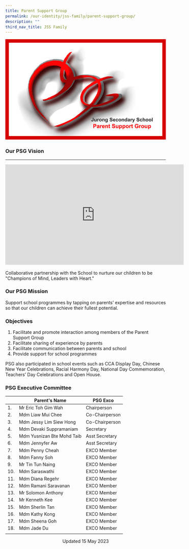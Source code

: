 ```yaml
---
title: Parent Support Group
permalink: /our-identity/jss-family/parent-support-group/
description: ""
third_nav_title: JSS Family
---
```

![](/images/JSS-PSG-Logo.jpg)

### Our PSG Vision
--------------
<iframe width="560" height="315" src="https://www.youtube.com/embed/2CHvUzi_1d4" title="YouTube video player" frameborder="0" allow="accelerometer; autoplay; clipboard-write; encrypted-media; gyroscope; picture-in-picture; web-share" allowfullscreen=""></iframe>

Collaborative partnership with the School to nurture our children to be "Champions of Mind, Leaders with Heart."  

### Our PSG Mission

Support school programmes by tapping on parents’ expertise and resources so that our children can achieve their fullest potential.  

### Objectives

1. Facilitate and promote interaction among members of the Parent Support Group
2. Facilitate sharing of experience by parents
3. Facilitate communication between parents and school
4. Provide support for school programmes

PSG also participated in school events such as CCA Display Day, Chinese New Year Celebrations, Racial Harmony Day, National Day Commemoration, Teachers’ Day Celebrations and Open House.  

### PSG Executive Committee

|  | Parent's Name | PSG Exco |
|---|---|---|
| 1. | Mr Eric Toh Gim Wah | Chairperson |
| 2. | Mdm Liaw Mui Chee | Co-Chairperson |
| 3. | Mdm Jessy Lim Siew Hong | Co-Chairperson |
| 4. | Mdm Devaki Suppramaniam | Secretary |
| 5. | Mdm Yusnizan Bte Mohd Taib | Asst Secretary |
| 6. | Mdm Jennyfer Aw | Asst Secretary |
| 7. | Mdm Penny Cheah | EXCO Member |
| 8. | Mdm Fanny Soh | EXCO Member |
| 9. | Mr Tin Tun Naing | EXCO Member |
| 10. | Mdm Saraswathi | EXCO Member |
| 11. | Mdm Diana Regehr | EXCO Member |
| 12. | Mdm Ramani Saravanan | EXCO Member |
| 13. | Mr Solomon Anthony | EXCO Member |
| 14. | Mr Kenneth Kee | EXCO Member |
| 15. | Mdm Sherlin Tan | EXCO Member |
| 16. | Mdm Kathy Kong | EXCO Member |
| 17. | Mdm Sheena Goh | EXCO Member |
| 18. | Mdm Jade Du | EXCO Member |
| | |

<center> Updated 15 May 2023 </center>